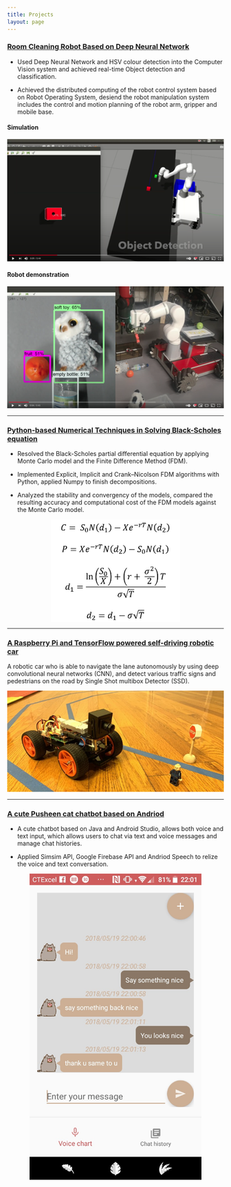 ```yaml
---
title: Projects
layout: page
---
```



### [Room Cleaning Robot Based on Deep Neural Network](https://github.com/jiajia-404/TydingUpProject)

- Used Deep Neural Network and HSV colour detection into the Computer Vision system and achieved real-time Object detection and classification.

- Achieved the distributed computing of the robot control system based on Robot Operating System, desiend the robot manipulation system includes the control and motion planning of the robot arm, gripper and mobile base.

#### Simulation
[![Watch the video](/images/sim1.png)](https://youtu.be/Bs99ExJiiw8)
#### Robot demonstration
[![Watch the video](/images/real1.png)](https://youtu.be/_5jTu8fjrgA)

---
### [Python-based Numerical Techniques in Solving Black-Scholes equation](https://github.com/jiajia-404/JJM_Bachelor_FYP)
- Resolved the Black-Scholes partial differential equation by applying Monte Carlo model and the Finite Difference Method (FDM).

- Implemented Explicit, Implicit and Crank–Nicolson FDM algorithms with Python, applied Numpy to finish decompositions.

- Analyzed the stability and convergency of the models, compared the resulting accuracy and computational cost of the FDM models against the Monte Carlo model.
<p align="center">
  <img align="middle" src="/images/bs.png" alt="BSE" width="300"/>
</p>

---
### [A Raspberry Pi and TensorFlow powered self-driving robotic car](https://github.com/jiajia-404/Self_driving_PiCar)

A robotic car who is able to navigate the lane autonomously by using deep convolutional neural networks (CNN), and detect various traffic signs and pedestrians on the road by Single Shot multibox Detector (SSD).

![Picar](/images/Picar.jpeg)

---
### [A cute Pusheen cat chatbot based on Andriod](https://github.com/jiajia-404/Mr.Meow)

- A cute chatbot based on Java and Android Studio, allows both voice and text input, which allows users to chat via text and voice messages and manage chat histories.

- Applied Simsim API, Google Firebase API and Andriod Speech to relize the voice and text conversation.
<p align="center">
  <img align="middle" src="/images/chat_page.jpg" alt="chatpage" width="400"/>
</p>




